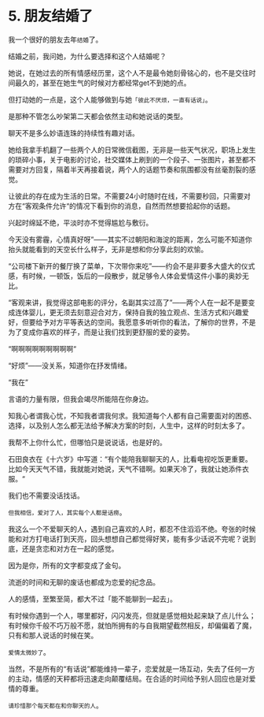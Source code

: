 # 5. 朋友结婚了

我一个很好的朋友去年`结婚`了。

结婚之前，我问她，为什么要选择和这个人结婚呢？

她说，在她过去的所有情感经历里，这个人不是最令她刻骨铭心的，也不是交往时间最久的，甚至在她生气的时候对方都经常get不到她的点。

但打动她的一点是，这个人能够做到与她`「彼此不厌烦，一直有话说」`。

是那种不管怎么吵架第二天都会依然主动和她说话的类型。

聊天不是多么妙语连珠的持续性有趣对话。

她给我拿手机翻了一些两个人的日常微信截图，无非是一些天气状况，职场上发生的琐碎小事，关于电影的讨论，社交媒体上刷到的一个段子、一张图片，甚至都不需要对方回复，隔着半天再接着说，两个人的话题节奏和氛围都没有丝毫割裂的感觉。

让彼此的存在成为生活的日常。不需要24小时随时在线，不需要秒回，只需要对方在“客观条件允许“的情况下看到你的消息，自然而然想要拾起你的话题。

兴起时绵延不绝，平淡时亦不觉得尴尬与敷衍。

今天没有雾霾，心情真好呀”——其实不过朝阳和海淀的距离，怎么可能不知道你抬头就能看到的天空长什么样子，无非是想和你分享此刻的欢愉。

“公司楼下新开的餐厅换了菜单，下次带你来吃”——约会不是非要多大盛大的仪式感，有时候，一顿饭，饭后的一段散步，就足够令人体会爱情这件小事的奥妙无比。

“客观来讲，我觉得这部电影的评分，名副其实过高了”——两个人在一起不是要变成连体婴儿，更无须去刻意迎合对方，保持自我的独立观点、生活方式和兴趣爱好，但要给予对方平等表达的空间。我愿意多听听你的看法，了解你的世界，不是为了变成你喜欢的样子，而是让我们找到更舒服的爱的姿势。

“啊啊啊啊啊啊啊啊啊“

“好烦”——没关系，知道你在抒发情绪。

“我在”

言语的力量有限，但我会竭尽所能陪在你身边。

知我心者谓我心忧，不知我者谓我何求。我知道每个人都有自己需要面对的困惑、选择，以及别人怎么都无法给予解决方案的时刻，人生中，这样的时刻太多了。

我帮不上你什么忙，但哪怕只是说说话，也是好的。

石田良衣在《十六岁》中写道：“有个能陪我聊聊天的人，比看电视吃饭更重要。比如今天天气不错，我就能对她说，天气不错啊。如果天冷了，我就让她添件衣服。“

我们也不需要没话找话。

`但我相信，爱对了人，其实每个人都是话痨`。

我这么一个不爱聊天的人，遇到自己喜欢的人时，都忍不住滔滔不绝。夸张的时候能和对方打电话打到天亮，回头想想自己都觉得好笑，能有多少话说不完呢？说到底，还是贪恋和对方在一起的感觉。

因为是你，所有的文字都变成了金句。

流逝的时间和无聊的废话也都成为恋爱的纪念品。

人的感情，至繁至简，都大不过「能不能聊到一起去」。

有时候你遇到一个人，哪里都好，闪闪发亮，但就是感觉相处起来缺了点儿什么；有时候你千般不巧万般不愿，就怕所拥有的与自我期望截然相反，却偏偏着了魔，只有和那人说话的时候在笑。

`爱情太微妙了`。

当然，不是所有的“有话说”都能维持一辈子，恋爱就是一场互动，失去了任何一方的主动，情感的天秤都将迅速走向颠覆结局。在合适的时间给予别人回应也是对爱情的尊重。

`请珍惜那个每天都在和你聊天的人`。

